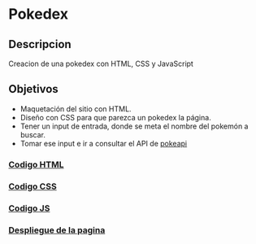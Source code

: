 # Pokedex

## Descripcion

Creacion de una pokedex con HTML, CSS y JavaScript

## Objetivos

- Maquetación del sitio con HTML.
- Diseño con CSS para que parezca un pokedex la página.
- Tener un input de entrada, donde se meta el nombre del pokemón a buscar.
- Tomar ese input e ir a consultar el API de [pokeapi](https://pokeapi.co/)

### [Codigo HTML](https://github.com/JorgeGonzalez08/Pokedex/blob/main/Practica-JS/pokedex.html)
### [Codigo CSS](https://github.com/JorgeGonzalez08/Pokedex/blob/main)
### [Codigo JS](https://github.com/JorgeGonzalez08/Pokedex/blob/main/Practica-JS/pokedex.js)

### [Despliegue de la pagina]()
